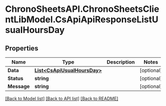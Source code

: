 # ChronoSheetsAPI.ChronoSheetsClientLibModel.CsApiApiResponseListUsualHoursDay
## Properties

Name | Type | Description | Notes
------------ | ------------- | ------------- | -------------
**Data** | [**List&lt;CsApiUsualHoursDay&gt;**](CsApiUsualHoursDay.md) |  | [optional] 
**Status** | **string** |  | [optional] 
**Message** | **string** |  | [optional] 

[[Back to Model list]](../README.md#documentation-for-models) [[Back to API list]](../README.md#documentation-for-api-endpoints) [[Back to README]](../README.md)


